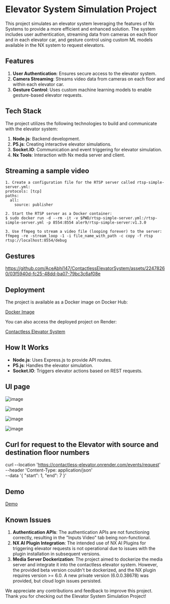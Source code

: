 # Elevator System Simulation Project

This project simulates an elevator system leveraging the features of Nx Systems to provide a more efficient and enhanced solution. The system includes user authentication, streaming data from cameras on each floor and in each elevator car, and gesture control using custom ML models available in the NX system to request elevators.


## Features

1. **User Authentication**: Ensures secure access to the elevator system.
2. **Camera Streaming**: Streams video data from cameras on each floor and within each elevator car.
3. **Gesture Control**: Uses custom machine learning models to enable gesture-based elevator requests.


## Tech Stack

The project utilizes the following technologies to build and communicate with the elevator system:

1. **Node.js**: Backend development.
2. **P5.js**: Creating interactive elevator simulations.
3. **Socket.IO**: Communication and event triggering for elevator simulation.
4. **Nx Tools**: Interaction with Nx media server and client.



## Streaming a sample video

    1. Create a configuration file for the RTSP server called rtsp-simple-server.yml:
    protocols: [tcp]
    paths:
      all:
        source: publisher

    2. Start the RTSP server as a Docker container:
    $ sudo docker run -d --rm -it -v $PWD/rtsp-simple-server.yml:/rtsp-simple-server.yml -p 8554:8554 aler9/rtsp-simple-server:v1.3.0

    3. Use ffmpeg to stream a video file (looping forever) to the server:
    ffmpeg -re -stream_loop -1 -i file_name_with_path -c copy -f rtsp rtsp://localhost:8554/debug

## Gestures
https://github.com/AceAbhi147/ContactlessElevatorSystem/assets/22478260/03f5940d-fc25-48dd-ba07-79bc3c6af08e



## Deployment

The project is available as a Docker image on Docker Hub:

[Docker Image](https://hub.docker.com/r/aceabhi147/contactless-elevator)

You can also access the deployed project on Render:

[Contactless Elevator System](https://contactless-elevator.onrender.com/login)


## How It Works

- **Node.js**: Uses Express.js to provide API routes.
- **P5.js**: Handles the elevator simulation.
- **Socket.IO**: Triggers elevator actions based on REST requests.

## UI page
![image](https://github.com/AceAbhi147/ContactlessElevatorSystem/assets/22478260/fae2c2f0-6d6d-45b5-9ce1-feb5dba416a5)

![image](https://github.com/AceAbhi147/ContactlessElevatorSystem/assets/22478260/b32d9a53-ceb1-4887-a1c4-89a659b0b857)

![image](https://github.com/AceAbhi147/ContactlessElevatorSystem/assets/22478260/5702f0e5-9b11-4e4c-ad81-86f680e2ec14)

![image](https://github.com/AceAbhi147/ContactlessElevatorSystem/assets/22478260/17676c73-5f4d-4b69-9b4d-f168e582ba1c)


## Curl for request to the Elevator with source and destination floor numbers
curl --location 'https://contactless-elevator.onrender.com/events/request' \
--header 'Content-Type: application/json' \
--data '{
    "start": 1,
    "end": 7
}'


## Demo
[Demo](https://github.com/AceAbhi147/ContactlessElevatorSystem/assets/22478260/dfb56f83-6a35-4013-826a-96d331bdef23)


## Known Issues

1. **Authentication APIs**: The authentication APIs are not functioning correctly, resulting in the "Inputs Video" tab being non-functional.
2. **NX AI Plugin Integration**: The intended use of NX AI Plugins for triggering elevator requests is not operational due to issues with the plugin installation in subsequent versions.
3. **Media Server Dockerization**: The project aimed to dockerize the media server and integrate it into the contactless elevator system. However, the provided beta version couldn't be dockerized, and the NX plugin requires version >= 6.0. A new private version (6.0.0.38678) was provided, but cloud login issues persisted.

We appreciate any contributions and feedback to improve this project. Thank you for checking out the Elevator System Simulation Project!
